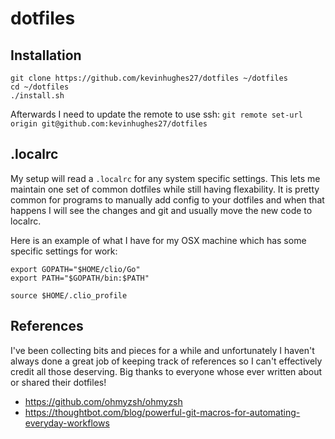 dotfiles
========

Installation
------------

```
git clone https://github.com/kevinhughes27/dotfiles ~/dotfiles
cd ~/dotfiles
./install.sh
```

Afterwards I need to update the remote to use ssh: `git remote set-url origin git@github.com:kevinhughes27/dotfiles`


.localrc
--------

My setup will read a `.localrc` for any system specific settings. This lets me maintain one set of common dotfiles while still having flexability. It is pretty common for programs to manually add config to your dotfiles and when that happens I will see the changes and git and usually move the new code to localrc. 

Here is an example of what I have for my OSX machine which has some specific settings for work:

```
export GOPATH="$HOME/clio/Go"
export PATH="$GOPATH/bin:$PATH"

source $HOME/.clio_profile
```


References
----------

I've been collecting bits and pieces for a while and unfortunately I haven't always done a great job of keeping track of references so I can't effectively credit all those deserving. Big thanks to everyone whose ever written about or shared their dotfiles!

* https://github.com/ohmyzsh/ohmyzsh
* https://thoughtbot.com/blog/powerful-git-macros-for-automating-everyday-workflows
